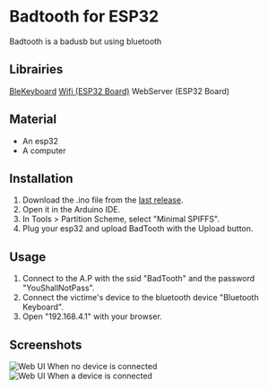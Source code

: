 # Badtooth for ESP32
Badtooth is a badusb but using bluetooth

## Librairies
[BleKeyboard](https://github.com/T-vK/ESP32-BLE-Keyboard)
[Wifi (ESP32 Board)]([https://github.com/T-vK/ESP32-BLE-Keyboard](https://github.com/espressif/arduino-esp32/tree/master/libraries/WiFi))
WebServer (ESP32 Board)

## Material
- An esp32
- A computer

## Installation
1. Download the .ino file from the [last release](https://github.com/ri1ongithub/badtooth/releases).
2. Open it in the Arduino IDE.
3. In Tools > Partition Scheme, select "Minimal SPIFFS".
4. Plug your esp32 and upload BadTooth with the Upload button.

## Usage
1. Connect to the A.P with the ssid "BadTooth" and the password "YouShallNotPass".
2. Connect the victime's device to the bluetooth device "Bluetooth Keyboard".
3. Open "192.168.4.1" with your browser.

## Screenshots
![Web UI When no device is connected](https://github.com/ri1ongithub/badtooth/assets/49335122/51da56be-8fc3-4edc-aabf-8ec2cfe82f8c) ![Web UI When a device is connected](https://github.com/ri1ongithub/badtooth/assets/49335122/a4dfcd9f-604a-4f23-83fd-962f64c5fbf9)

